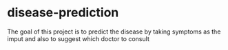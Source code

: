 # disease-prediction
 The goal of this project is to predict the disease by taking symptoms as the imput and also to suggest which doctor to consult
